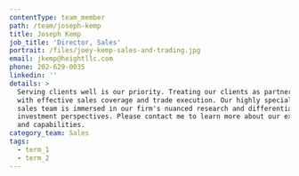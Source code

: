 ```yaml
---
contentType: team_member
path: /team/joseph-kemp
title: Joseph Kemp
job_title: 'Director, Sales'
portrait: /files/joey-kemp-sales-and-trading.jpg
email: jkemp@heightllc.com
phone: 202-629-0035
linkedin: ''
details: >
  Serving clients well is our priority. Treating our clients as partners starts
  with effective sales coverage and trade execution. Our highly specialized
  sales team is immersed in our firm's nuanced research and differentiated
  investment perspectives. Please contact me to learn more about our expertise
  and capabilities.
category_team: Sales
tags:
  - term_1
  - term_2
---
```


